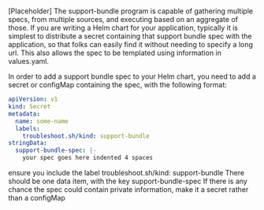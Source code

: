# 

[Placeholder] The support-bundle program is capable of gathering multiple specs, from multiple sources, and executing based on an aggregate of those.  If you are writing a Helm chart for your application, typically it is simplest to distribute a secret containing that support bundle spec with the application, so that folks can easily find it without needing to specify a long url.  This also allows the spec to be templated using information in values.yaml.

In order to add a support bundle spec to your Helm chart, you need to add a secret or configMap containing the spec, with the following format:

```yaml
apiVersion: v1
kind: Secret
metadata:
  name: some-name
  labels:
    troubleshoot.sh/kind: support-bundle
stringData:
  support-bundle-spec: |-
    your spec goes here indented 4 spaces
```
ensure you include the label troubleshoot.sh/kind: support-bundle
There should be one data item, with the key support-bundle-spec
If there is any chance the spec could contain private information, make it a secret rather than a configMap
